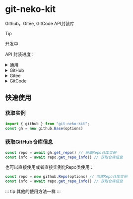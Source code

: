 # git-neko-kit
Github，Gitee, GitCode API封装库

> [!Tip]
> 开发中

API 封装进度：

<details>
<summary>通用</summary>
 以下每个类都具有

| 功能           | 状态      |
|----------------|-----------|
| 设置Toke(仅支持Github apps)   | ✅ 已完成 |
| 设置系统代理   | ✅ 已完成 |
| 设置通用代理   | ✅ 已完成 |
| 设置反向代理   | ⬜ 待完成|
</details>

<details>
<summary>GitHub</summary>

  <details>
    <summary>授权</summary>
以下的Github Apps的功能

| 功能           | 状态      |
|----------------|-----------|
| 创建应用安装  | ✅ 已完成 |
| 创建应用管理   | ✅ 已完成|
| 创建授权   | ✅ 已完成 |
| 通过授权获取用户token   | ✅ 已完成 |
| 刷新用户token   | ✅ 已完成 |
| 检查用户token状态   | ✅ 已完成 |
  </details>

  <details>
    <summary>仓库</summary>

| 功能           | 状态      |
|----------------|-----------|
| 获取组织仓库列表  | ✅ 已完成 |
| 获取用户仓库列表  | ✅ 已完成 |
| 获取仓库信息   | ✅ 已完成 |
| 创建组织仓库   | ✅ 已完成 |
| 更新仓库信息   | ⬜ 待完成 |
| 删除仓库   | ⬜ 待完成 |
| 获取仓库语言   | ⬜ 待完成 |

  </details>

  <details>
    <summary>用户</summary>

| 功能           | 状态      |
|----------------|-----------|
| 获取用户信息 | ✅ 已完成 |
| 获取用户贡献数据   | ✅ 已完成 |

  </details>

  <details>
    <summary>提交</summary>

| 功能           | 状态      |
|----------------|-----------|
| 获取一个提交信息 | ✅ 已完成 |

  </details>

</details>

<details>
<summary>Gitee</summary>

暂无
</details>

<details>
<summary>GitCode</summary>
暂无
</details>


## 快速使用

### 获取实例
```ts
import { github } from "git-neko-kit";
const gh = new github.Base(options)
```

### 获取GitHub仓库信息
```ts
const repo = await gh.get_repo() // 获取Repo仓库实例
const info = await repo.get_repo_info() // 获取仓库信息
```
也可以直接使用或者直接实例化Repo类使用：
```ts
const repo = new github.Repo(options) // 创建Repo仓库实例
const info = await repo.get_repo_info() // 获取仓库信息
```

::: tip
其他的使用方法一样
:::
